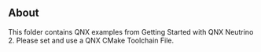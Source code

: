 ## About
This folder contains QNX examples from Getting Started with QNX Neutrino 2.
Please set and use a QNX CMake Toolchain File. 